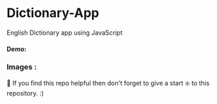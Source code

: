 # Dictionary-App
English Dictionary app using JavaScript

#### Demo:

### Images : 

🙏 If you find this repo helpful then don't forget to give a start ❇️ to this repository. :)